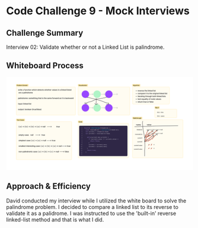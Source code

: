 # Code Challenge 9 - Mock Interviews

## Challenge Summary

Interview 02: Validate whether or not a Linked List is palindrome.

## Whiteboard Process

![whiteboard](codechallenge9.png)

## Approach & Efficiency

David conducted my interview while I utilized the white board to solve the palindrome problem.
I decided to compare a linked list to its reverse to validate it as a palidrome. I was instructed to use the 'built-in' reverse linked-list method and that is what I did.
